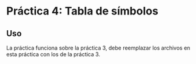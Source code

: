 # Práctica 4: Tabla de símbolos

## Uso

La práctica funciona sobre la práctica 3, debe reemplazar los archivos en esta práctica con los de la práctica 3.